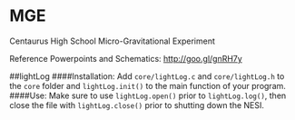 MGE
===

Centaurus High School Micro-Gravitational Experiment  


Reference Powerpoints and Schematics: http://goo.gl/gnRH7y

##lightLog
####Installation:
Add `core/lightLog.c` and `core/lightLog.h` to the `core` folder and `lightLog.init()` to the main function of your program.
####Use:
Make sure to use `lightLog.open()` prior to `lightLog.log()`, then close the file with `lightLog.close()` prior to shutting down the NESI.
